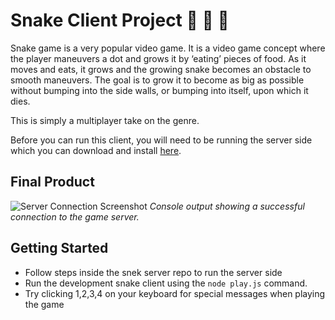 # Snake Client Project 🐍 🐍 🐍

Snake game is a very popular video game. It is a video game concept where the player maneuvers a dot and grows it by ‘eating’ pieces of food. As it moves and eats, it grows and the growing snake becomes an obstacle to smooth maneuvers. The goal is to grow it to become as big as possible without bumping into the side walls, or bumping into itself, upon which it dies.

This is simply a multiplayer take on the genre.

Before you can run this client, you will need to be running the server side which you can download and install [here](https://github.com/lighthouse-labs/snek-multiplayer.git).

## Final Product

![Server Connection Screenshot](./images/connection-server.png) 
*Console output showing a successful connection to the game server.*


## Getting Started

- Follow steps inside the snek server repo to run the server side
- Run the development snake client using the `node play.js` command.
- Try clicking 1,2,3,4 on your keyboard for special messages when playing the game